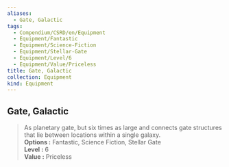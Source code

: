```yaml
---
aliases:
  - Gate, Galactic
tags:
  - Compendium/CSRD/en/Equipment
  - Equipment/Fantastic
  - Equipment/Science-Fiction
  - Equipment/Stellar-Gate
  - Equipment/Level/6
  - Equipment/Value/Priceless
title: Gate, Galactic
collection: Equipment
kind: Equipment
---
```

## Gate, Galactic  
  
>As planetary gate, but six times as large and connects gate structures that lie between locations within a single galaxy.  
> **Options :** Fantastic, Science Fiction, Stellar Gate  
> **Level :** 6  
> **Value :** Priceless